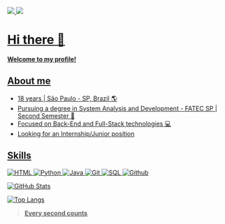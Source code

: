 <div>

<a target='_blank' href="mailto:eulittlejunior@gmail.com"> <img src="https://img.shields.io/badge/Contact-952?style=for-the-badge&logo=gmail">
<a target='_blank' href="https://www.linkedin.com/in/jonas-leite-b6b5a0268/"> <img src="https://img.shields.io/badge/Linkedin-069?style=for-the-badge&logo=linkedin"> 

</div>

# Hi there 👋

**Welcome to my profile!**

## About me

- 18 years | São Paulo - SP, Brazil 🌎
- Pursuing a degree in System Analysis and Development - FATEC SP | Second Semester 🏫
- Focused on Back-End and Full-Stack technologies 💻
- Looking for an Internship/Junior position  


## Skills

![HTML](https://img.shields.io/badge/HTML-220?style=for-the-badge&logo=html5)
![Python](https://img.shields.io/badge/Python-069?style=for-the-badge&logo=python) 
![Java](https://img.shields.io/badge/Java-820?style=for-the-badge&logo=java) 
![Git](https://img.shields.io/badge/Git-521?style=for-the-badge&logo=git)
![SQL](https://img.shields.io/badge/SQL-002?style=for-the-badge&logo=mysql)
![Github](https://img.shields.io/badge/Github-000?style=for-the-badge&logo=github)


![GitHub Stats](https://github-readme-stats.vercel.app/api?username=little-junior&theme=transparent&bg_color=004&border_color=30A3DC&show_icons=true&icon_color=30A3DC&title_color=E923D5F&text_color=FFF)

![Top Langs](https://github-readme-stats-git-masterrstaa-rickstaa.vercel.app/api/top-langs/?username=little-junior&layout=compact&bg_color=004&border_color=30A3DC&title_color=E923D5F&text_color=FFF)


> **Every second counts**
